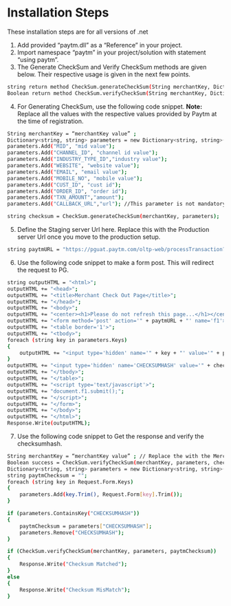 # Installation Steps

These installation steps are for all versions of .net

1. Add provided “paytm.dll” as a “Reference” in your project.
2. Import namespace “paytm” in your project/solution with statement “using paytm”.
3. The Generate CheckSum and Verify CheckSum methods are given below. Their respective usage is given in the next few points.
 ```sh
 string return method CheckSum.generateCheckSum(String merchantKey, Dictionary<String, String> parameters)
 Boolean return method CheckSum.verifyCheckSum(String merchantKey, Dictionary<String, String> parameters, String checkSum)
 ```
4. For Generating CheckSum, use the following code snippet. **Note:** Replace all the values with the respective values provided by Paytm at the time of registration.
 ```sh
 String merchantKey = “merchantKey value” ;
 Dictionary<string, string> parameters = new Dictionary<string, string>();
 parameters.Add("MID", "mid value");
 parameters.Add("CHANNEL_ID", "channel id value");
 parameters.Add("INDUSTRY_TYPE_ID","industry value");
 parameters.Add("WEBSITE", "website value");
 parameters.Add("EMAIL", "email value");
 parameters.Add("MOBILE_NO", "mobile value");
 parameters.Add("CUST_ID", "cust id");
 parameters.Add("ORDER_ID", "order id");
 parameters.Add("TXN_AMOUNT","amount");
 parameters.Add("CALLBACK_URL","url"); //This parameter is not mandatory. Use this to pass the callback url dynamically.
 
 string checksum = CheckSum.generateCheckSum(merchantKey, parameters);
 ```
5. Define the Staging server Url here. Replace this with the Production server Url once you move to the production setup.
 ```sh
 string paytmURL = "https://pguat.paytm.com/oltp-web/processTransaction?orderid=" + orderid;
 ```

6. Use the following code snippet to make a form post. This will redirect the request to PG.
 ```sh
 string outputHTML = "<html>";
 outputHTML += "<head>";
 outputHTML += "<title>Merchant Check Out Page</title>";
 outputHTML += "</head>";
 outputHTML += "<body>";
 outputHTML += "<center><h1>Please do not refresh this page...</h1></center>";
 outputHTML += "<form method='post' action='" + paytmURL + "' name='f1'>";
 outputHTML += "<table border='1'>";
 outputHTML += "<tbody>";
 foreach (string key in parameters.Keys)
 {
     outputHTML += "<input type='hidden' name='" + key + "' value='" + parameters[key] + "'>";
 }
 outputHTML += "<input type='hidden' name='CHECKSUMHASH' value='" + checksum + "'>";
 outputHTML += "</tbody>";
 outputHTML += "</table>";
 outputHTML += "<script type='text/javascript'>";
 outputHTML += "document.f1.submit();";
 outputHTML += "</script>";
 outputHTML += "</form>";
 outputHTML += "</body>";
 outputHTML += "</html>";
 Response.Write(outputHTML);
 ```
7. Use the following code snippet to Get the response and verify the checksumhash. 
 ```sh
 String merchantKey = “merchantKey value” ; // Replace the with the Merchant Key provided by Paytm at the time of registration.
 Boolean success = CheckSum.verifyCheckSum(merchantKey, parameters, checkSum);
 Dictionary<string, string> parameters = new Dictionary<string, string>();
 string paytmChecksum = "";
 foreach (string key in Request.Form.Keys)
 {
     parameters.Add(key.Trim(), Request.Form[key].Trim());
 }

 if (parameters.ContainsKey("CHECKSUMHASH"))
 {
     paytmChecksum = parameters["CHECKSUMHASH"];
     parameters.Remove("CHECKSUMHASH");
 }

 if (CheckSum.verifyCheckSum(merchantKey, parameters, paytmChecksum))
 {
     Response.Write("Checksum Matched");
 }
 else
 {
     Response.Write("Checksum MisMatch");
 }
 ```
